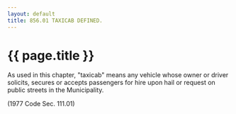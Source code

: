 ```yaml
---
layout: default 
title: 856.01 TAXICAB DEFINED.
---
```


{{ page.title }}
================

As used in this chapter, "taxicab" means any vehicle whose owner or
driver solicits, secures or accepts passengers for hire upon hail or
request on public streets in the Municipality.

(1977 Code Sec. 111.01)
